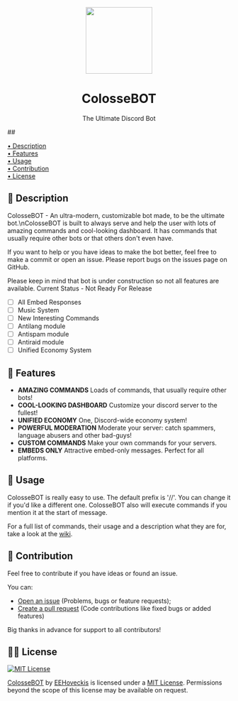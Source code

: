 <p align="center">
    <img src="https://i.imgur.com/5vwdUAO.png" width="150px" height="150px">
</p>
<h1 align="center">ColosseBOT</h1>
<p align="center">The Ultimate Discord Bot</p>
##

[• Description](#-description)  
[• Features](#-features)  
[• Usage](#-usage)  
[• Contribution](#-contribution)  
[• License](#-license)

## 📝 Description
ColosseBOT - An ultra-modern, customizable bot made, to be the ultimate bot.\nColosseBOT is built to always serve and help the user with lots of amazing commands and cool-looking dashboard. It has commands that usually require other bots or that others don't even have.

If you want to help or you have ideas to make the bot better, feel free to make a commit or open an issue.
Please report bugs on the issues page on GitHub.

Please keep in mind that bot is under construction so not all features are available.
Current Status - Not Ready For Release
- [ ] All Embed Responses
- [ ] Music System
- [ ] New Interesting Commands
- [ ] Antilang module
- [ ] Antispam module
- [ ] Antiraid module
- [ ] Unified Economy System

## 📄 Features
- **AMAZING COMMANDS** Loads of commands, that usually require other bots!
- **COOL-LOOKING DASHBOARD** Customize your discord server to the fullest!
- **UNIFIED ECONOMY** One, Discord-wide economy system!
- **POWERFUL MODERATION** Moderate your server: catch spammers, language abusers and other bad-guys!
- **CUSTOM COMMANDS** Make your own commands for your servers.
- **EMBEDS ONLY** Attractive embed-only messages. Perfect for all platforms.

## 📕 Usage
ColosseBOT is really easy to use. The default prefix is '//'. You can change it if you'd like a different one.
ColosseBOT also will execute commands if you mention it at the start of message.

For a full list of commands, their usage and a description what they are for, take a look at the [wiki](https://colossebot.app/wiki).

## 👷‍ Contribution
Feel free to contribute if you have ideas or found an issue.

You can:
- [Open an issue](https://github.com/EEHoveckis/ColosseBOT/issues) (Problems, bugs or feature requests);
- [Create a pull request](https://github.com/EEHoveckis/ColosseBOT/pulls) (Code contributions like fixed bugs or added features)

Big thanks in advance for support to all contributors!

## 👨‍⚖️ License
[![MIT License](https://upload.wikimedia.org/wikipedia/commons/f/f8/License_icon-mit-88x31-2.svg)](https://choosealicense.com/licenses/mit/)

[ColosseBOT](https://github.com/EEHoveckis/ColosseBOT) by [EEHoveckis](https://github.com/EEHoveckis) is licensed under a [MIT License](https://choosealicense.com/licenses/mit/). Permissions beyond the scope of this license may be available on request.
